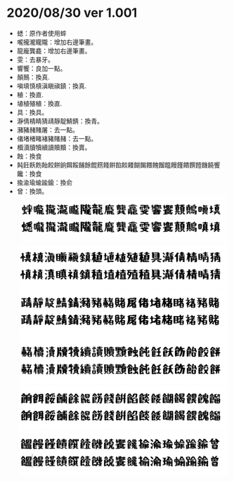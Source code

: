 # 2020/08/30 ver 1.001
* 蟋：原作者使用蟀
* 嚨攏瀧矓隴：增加右邊筆畫。
* 龍龐龔龕：增加右邊筆畫。
* 雯：去暴牙。
* 響饗：良加一點。
* 顛鷏：換真. 
* 嗔填慎槙滇瞋禛鎮：換真. 
* 稙：換直.
* 埴植殖稙：換直.
* 具：換具。
* 瀞倩棈睛猜靕靜靛鯖錆：換青。
* 瀦豬赭賭屠：去一點。
* 偖堵楮睹褚豬賭赭：去一點。
* 櫝瀆牘犢續讀贖黷：換賣。
* 蝕：換食
* 飩飪飫飭飴餃餅餉餌餒餔餘餛餝餞餠餡餤餧餬餲餵餽餾饂饅饉饋饌饐饑饒饗饞：換食
* 揄渝瑜蝓踰鍮：換俞
* 曾：換頭。
![1.001.01](https://github.com/max32002/nanifont/raw/master/preview/change-1.001.01.png)
![1.001.02](https://github.com/max32002/nanifont/raw/master/preview/change-1.001.02.png)
![1.001.03](https://github.com/max32002/nanifont/raw/master/preview/change-1.001.03.png)
![1.001.04](https://github.com/max32002/nanifont/raw/master/preview/change-1.001.04.png)
![1.001.05](https://github.com/max32002/nanifont/raw/master/preview/change-1.001.05.png)
![1.001.06](https://github.com/max32002/nanifont/raw/master/preview/change-1.001.06.png)

